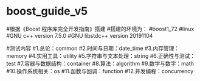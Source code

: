 # boost_guide_v5
#根据《Boost 程序库完全开发指南》搭建
#搭建的环境为：
#boost1_72
#linux
#GNU c++ version 7.5.0
#GNU libstdc++ version 20191104

#测试内容
#1.总论：common
#2.时间与日期：date_time
#3.内存管理：memory
#4.实用工具：utility
#5.字符串与文本处理：string
#6.正确性与测试：test
#7.容器与数据结构：container
#8.算法：algorithm
#9.数学与数字：math
#10.操作系统相关：os
#11.函数与回调：function
#12.并发编程：concurrency

